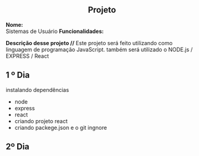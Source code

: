 ## <center> Projeto
**Nome:**  
Sistemas de Usuário
**Funcionalidades:**


**Descrição desse projeto //**
Este projeto será feito utilizando como linguagem de programação JavaScript. também será utilizado o NODE.js / EXPRESS / React
  

## 1 º Dia
 instalando dependências
- node
- express
- react
- criando projeto react
- criando packege.json e o git ingnore
## 2º Dia 

